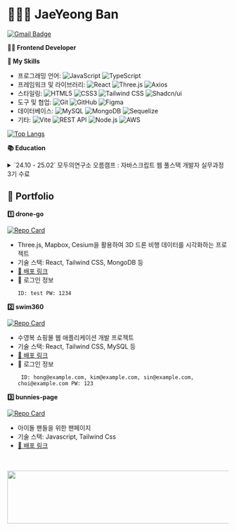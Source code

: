 <h1>👩🏻‍💻 JaeYeong Ban </h1>

[![Gmail Badge](https://img.shields.io/badge/Gmail-D14836?style=flat&logo=gmail&logoColor=white)](mailto:summer.jyyy@gmail.com)

<strong>🌱🚿 Frontend Developer </strong> 

<strong>📌 My Skills</strong>
* 프로그래밍 언어:
  ![JavaScript](https://img.shields.io/badge/JavaScript-F7DF1E?style=flat&logo=javascript&logoColor=black)
  ![TypeScript](https://img.shields.io/badge/TypeScript-3178C6?style=flat&logo=typescript&logoColor=white)
* 프레임워크 및 라이브러리:
  ![React](https://img.shields.io/badge/React-61DAFB?style=flat&logo=react&logoColor=black)
  ![Three.js](https://img.shields.io/badge/Three.js-000000?style=flat&logo=three.js&logoColor=white)
  ![Axios](https://img.shields.io/badge/Axios-5A29E4?style=flat&logo=axios&logoColor=white)
* 스타일링:
  ![HTML5](https://img.shields.io/badge/HTML5-E34F26?style=flat&logo=html5&logoColor=white)
  ![CSS3](https://img.shields.io/badge/CSS3-1572B6?style=flat&logo=css3&logoColor=white)
  ![Tailwind CSS](https://img.shields.io/badge/Tailwind%20CSS-06B6D4?style=flat&logo=tailwind-css&logoColor=white)
  ![Shadcn/ui](https://img.shields.io/badge/Shadcn%2Fui-FF59F2?style=flat&logo=shadcn&logoColor=white)
* 도구 및 협업:
  ![Git](https://img.shields.io/badge/Git-F05032?style=flat&logo=git&logoColor=white)
  ![GitHub](https://img.shields.io/badge/GitHub-181717?style=flat&logo=github&logoColor=white) 
  ![Figma](https://img.shields.io/badge/Figma-F24E1E?style=flat&logo=figma&logoColor=white)
* 데이터베이스:
  ![MySQL](https://img.shields.io/badge/MySQL-4479A1?style=flat&logo=mysql&logoColor=white)
  ![MongoDB](https://img.shields.io/badge/MongoDB-47A248?style=flat&logo=mongodb&logoColor=white)
  ![Sequelize](https://img.shields.io/badge/Sequelize-52B0E7?style=flat&logo=sequelize&logoColor=white)
* 기타: 
  ![Vite](https://img.shields.io/badge/Vite-646CFF?style=flat&logo=vite&logoColor=white)
  ![REST API](https://img.shields.io/badge/REST%20API-00BFFF?style=flat&logo=rest&logoColor=white)
  ![Node.js](https://img.shields.io/badge/Node.js-339933?style=flat&logo=node.js&logoColor=white)
  ![AWS](https://img.shields.io/badge/AWS-232F3E?style=flat&logo=amazon-aws&logoColor=white)

[![Top Langs](https://github-readme-stats.vercel.app/api/top-langs/?username=baaanjy&layout=compact&theme=swift)](https://github.com/baaanjy/github-readme-stats)

<strong>📚 Education </strong>
<details>
  <summary>`24.10 - 25.02` 모두의연구소 오름캠프 : 자바스크립트 웹 풀스택 개발자 실무과정 3기 수료</summary>

  - Curriculum
    - 프론트엔드: HTML, CSS, Javascript 기초/고급, React, Next.js, 상태 관리, Story Book, CI/CD
    - 3D & AI: Three.js, LangChain, RAG
    - 백엔드: Node.js, Express.js, DB, JWT, 배포
  - Project
    - 1차 미니 프로젝트: 🥇 1등/3팀
    - 2차 미니 프로젝트: 🥇 1등/3팀
    - 파이널 프로젝트: 🥈 2등/2팀
</details>





<h2>📜 Portfolio</h2>

<strong>1️⃣ drone-go</strong>

[![Repo Card](https://github-readme-stats.vercel.app/api/pin/?username=ormcamp-fe-3rd&repo=drone-go&theme=swift)](https://github.com/ormcamp-fe-3rd/drone-go)
* Three.js, Mapbox, Cesium을 활용하여 3D 드론 비행 데이터를 시각화하는 프로젝트
* 기술 스택: React, Tailwind CSS, MongoDB 등
* <a href="http://drone-go.s3-website.ap-northeast-2.amazonaws.com/">🚀 배포 링크</a>
* 🔐 로그인 정보
  ```
  ID: test PW: 1234
  ```
   


<strong>2️⃣ swim360</strong>

[![Repo Card](https://github-readme-stats.vercel.app/api/pin/?username=ormcamp-fe-3rd&repo=swim360&theme=swift)](https://github.com/ormcamp-fe-3rd/swim360)
* 수영복 쇼핑몰 웹 애플리케이션 개발 프로젝트
* 기술 스택: React, Tailwind CSS, MySQL 등
* <a href="swim360-bucket.s3-website.ap-northeast-2.amazonaws.com/">🚀 배포 링크</a>
* 🔐 로그인 정보
  ```
   ID: hong@example.com, kim@example.com, sin@example.com, choi@example.com PW: 123
  ```

<strong>3️⃣ bunnies-page</strong>

[![Repo Card](https://github-readme-stats.vercel.app/api/pin/?username=ormcamp-fe-3rd&repo=bunnies-page&theme=swift)](https://github.com/ormcamp-fe-3rd/bunnies-page)
* 아이돌 팬들을 위한 팬페이지
* 기술 스택: Javascript, Tailwind Css
* <a href="https://hongdaeipgu.netlify.app/">🚀 배포 링크</a>



<br/>
<br/>
<a href="https://github.com/devxb/gitanimals">
  <img
    src="https://render.gitanimals.org/lines/baaanjy?pet-id=655474365317119829"
    width="600"
    height="120"
  />
</a>
  


